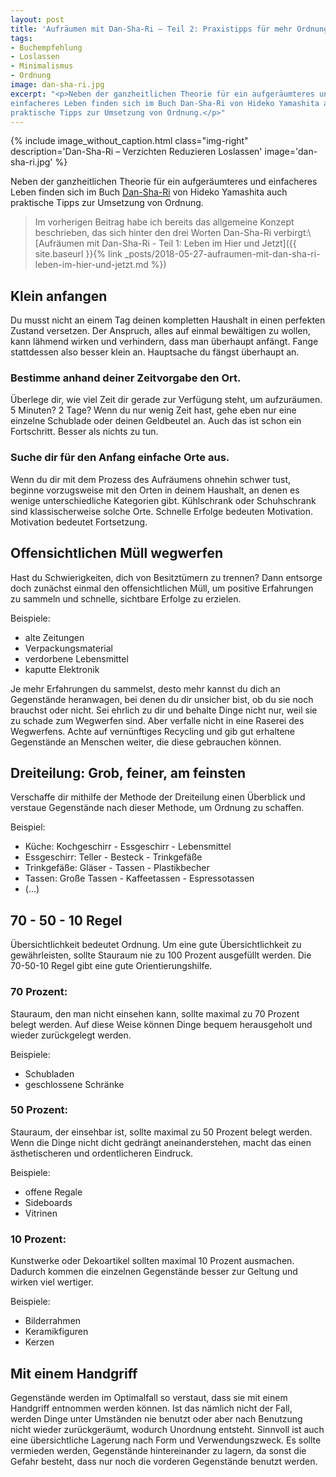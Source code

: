 ```yaml
---
layout: post
title: 'Aufräumen mit Dan-Sha-Ri – Teil 2: Praxistipps für mehr Ordnung'
tags:
- Buchempfehlung
- Loslassen
- Minimalismus
- Ordnung
image: dan-sha-ri.jpg
excerpt: "<p>Neben der ganzheitlichen Theorie für ein aufgeräumteres und
einfacheres Leben finden sich im Buch Dan-Sha-Ri von Hideko Yamashita auch
praktische Tipps zur Umsetzung von Ordnung.</p>"
---
```


{% include image_without_caption.html
  class="img-right"
  description='Dan-Sha-Ri – Verzichten Reduzieren Loslassen'
  image='dan-sha-ri.jpg'
%}

Neben der ganzheitlichen Theorie für ein aufgeräumteres und
einfacheres Leben finden sich im Buch [Dan-Sha-Ri](https://www.randomhouse.de/Taschenbuch/Dan-Sha-Ri-UEberfluessiges-loswerden-das-Leben-aufraeumen/Hideko-Yamashita/Heyne-Spiritualitaet-und-Esoterik/e561549.rhd)
von Hideko Yamashita auch praktische Tipps zur Umsetzung von Ordnung.

>Im vorherigen Beitrag habe ich bereits das allgemeine Konzept beschrieben,
das sich hinter den drei Worten Dan-Sha-Ri verbirgt:\\
[Aufräumen mit Dan-Sha-Ri - Teil 1: Leben im Hier und Jetzt]({{ site.baseurl }}{% link _posts/2018-05-27-aufraumen-mit-dan-sha-ri-leben-im-hier-und-jetzt.md %})

## Klein anfangen

Du musst nicht an einem Tag deinen kompletten Haushalt in einen
perfekten Zustand versetzen. Der Anspruch, alles auf einmal bewältigen
zu wollen, kann lähmend wirken und verhindern, dass man überhaupt
anfängt. Fange stattdessen also besser klein an. Hauptsache du fängst
überhaupt an.

### Bestimme anhand deiner Zeitvorgabe den Ort.

Überlege dir, wie viel Zeit dir gerade zur Verfügung steht, um
aufzuräumen. 5 Minuten? 2 Tage? Wenn du nur wenig Zeit hast, gehe eben
nur eine einzelne Schublade oder deinen Geldbeutel an. Auch das ist
schon ein Fortschritt. Besser als nichts zu tun.

### Suche dir für den Anfang einfache Orte aus.

Wenn du dir mit dem Prozess des Aufräumens ohnehin schwer tust, beginne
vorzugsweise mit den Orten in deinem Haushalt, an denen es wenige
unterschiedliche Kategorien gibt. Kühlschrank oder Schuhschrank sind
klassischerweise solche Orte. Schnelle Erfolge bedeuten Motivation.
Motivation bedeutet Fortsetzung.

## Offensichtlichen Müll wegwerfen

Hast du Schwierigkeiten, dich von Besitztümern zu trennen? Dann entsorge
doch zunächst einmal den offensichtlichen Müll, um positive Erfahrungen
zu sammeln und schnelle, sichtbare Erfolge zu erzielen.

Beispiele:

-   alte Zeitungen
-   Verpackungsmaterial
-   verdorbene Lebensmittel
-   kaputte Elektronik

Je mehr Erfahrungen du sammelst, desto mehr kannst du dich an
Gegenstände heranwagen, bei denen du dir unsicher bist, ob du sie noch
brauchst oder nicht. Sei ehrlich zu dir und behalte Dinge nicht nur,
weil sie zu schade zum Wegwerfen sind. Aber verfalle nicht in eine
Raserei des Wegwerfens. Achte auf vernünftiges Recycling und gib gut
erhaltene Gegenstände an Menschen weiter, die diese gebrauchen können.

## Dreiteilung: Grob, feiner, am feinsten

Verschaffe dir mithilfe der Methode der Dreiteilung einen Überblick und
verstaue Gegenstände nach dieser Methode, um Ordnung zu schaffen.

Beispiel:

-   Küche: Kochgeschirr - Essgeschirr - Lebensmittel
-   Essgeschirr: Teller - Besteck - Trinkgefäße
-   Trinkgefäße: Gläser - Tassen - Plastikbecher
-   Tassen: Große Tassen - Kaffeetassen - Espressotassen
-   (...)

## 70 - 50 - 10 Regel

Übersichtlichkeit bedeutet Ordnung. Um eine gute Übersichtlichkeit zu
gewährleisten, sollte Stauraum nie zu 100 Prozent ausgefüllt werden. Die
70-50-10 Regel gibt eine gute Orientierungshilfe.

### 70 Prozent:

Stauraum, den man nicht einsehen kann, sollte maximal zu 70 Prozent
belegt werden. Auf diese Weise können Dinge bequem herausgeholt und
wieder zurückgelegt werden.

Beispiele:

-   Schubladen
-   geschlossene Schränke

### 50 Prozent:

Stauraum, der einsehbar ist, sollte maximal zu 50 Prozent belegt werden.
Wenn die Dinge nicht dicht gedrängt aneinanderstehen, macht das einen
ästhetischeren und ordentlicheren Eindruck.

Beispiele:

-   offene Regale
-   Sideboards
-   Vitrinen

### 10 Prozent:

Kunstwerke oder Dekoartikel sollten maximal 10 Prozent ausmachen.
Dadurch kommen die einzelnen Gegenstände besser zur Geltung und wirken
viel wertiger.

Beispiele:

-   Bilderrahmen
-   Keramikfiguren
-   Kerzen

## Mit einem Handgriff

Gegenstände werden im Optimalfall so verstaut, dass sie mit einem
Handgriff entnommen werden können. Ist das nämlich nicht der Fall,
werden Dinge unter Umständen nie benutzt oder aber nach Benutzung nicht
wieder zurückgeräumt, wodurch Unordnung entsteht. Sinnvoll ist auch eine
übersichtliche Lagerung nach Form und Verwendungszweck. Es sollte
vermieden werden, Gegenstände hintereinander zu lagern, da sonst die
Gefahr besteht, dass nur noch die vorderen Gegenstände benutzt werden.
